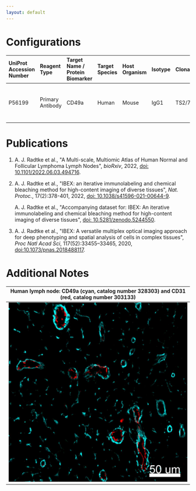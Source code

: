 ```yaml
---
layout: default
---
```


# Configurations

| UniProt Accession Number   | Reagent Type     | Target Name / Protein Biomarker   | Target Species   | Host Organism   | Isotype   | Clonality   | Vendor    |   Catalog Number | Conjugate   | RRID       | Availability   | Method        | Tissue Preservation               | Target Tissue   | Tissue State   | Detergent         | Antigen Retrieval Conditions   | Dye Inactivation Conditions   | Recommend   | Agree                                                                                                                     | Disagree   | Contributor                                                  | Notes   |
|:---------------------------|:-----------------|:----------------------------------|:-----------------|:----------------|:----------|:------------|:----------|-----------------:|:------------|:-----------|:---------------|:--------------|:----------------------------------|:----------------|:---------------|:------------------|:-------------------------------|:------------------------------|:------------|:--------------------------------------------------------------------------------------------------------------------------|:-----------|:-------------------------------------------------------------|:--------|
| P56199                     | Primary Antibody | CD49a                             | Human            | Mouse           | IgG1      | TS2/7       | BioLegend |           328303 | PE          | AB_1236441 | Stock          | IBEX2D Manual | 1:4 Cytofix/Cytoperm Fixed Frozen | Lymph Node      | NA             | 0.3% Triton-X-100 | NA                             | 1 mg/ml LiBH4 15 minutes      | Yes         | [0000-0003-4379-8967](https://orcid.org/0000-0003-4379-8967) [[3](#publications), [2](#publications), [1](#publications)] | NA         | [0000-0003-4379-8967](https://orcid.org/0000-0003-4379-8967) |         |

# Publications

<a name="publications"></a>
1. A. J. Radtke et al., "A Multi-scale, Multiomic Atlas of Human Normal and Follicular Lymphoma Lymph Nodes", *bioRxiv*, 2022, [doi: 10.1101/2022.06.03.494716](https://doi.org/10.1101/2022.06.03.494716).
2. A. J. Radtke et al., "IBEX: an iterative immunolabeling and chemical bleaching
 method for high-content imaging of diverse tissues", *Nat. Protoc.*, 17(2):378-401, 2022, [doi: 10.1038/s41596-021-00644-9](https://doi.org/10.1038/s41596-021-00644-9).

    A. J. Radtke et al., "Accompanying dataset for: IBEX: An iterative immunolabeling and chemical bleaching method for high-content imaging of diverse tissues", [doi: 10.5281/zenodo.5244550](https://doi.org/10.5281/zenodo.5244551).

3. A. J. Radtke et al., "IBEX: A versatile multiplex optical imaging approach for deep phenotyping and spatial analysis of cells in complex tissues", *Proc Natl Acad Sci*, 117(52):33455–33465, 2020, [doi:10.1073/pnas.2018488117](https://doi.org/10.1073/pnas.2018488117).


# Additional Notes

<a name="notes"></a>


| Human lymph node: CD49a (cyan, catalog number 328303) and CD31 (red, catalog number 303133) |
|:-------:|
| ![](CD31_AF700_BioLegend_303133_CD49a_PE_BioLegend_328303.jpg) |
